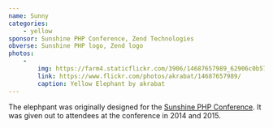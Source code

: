 ```yaml
---
name: Sunny
categories:
    - yellow
sponsor: Sunshine PHP Conference, Zend Technologies
obverse: Sunshine PHP logo, Zend logo
photos:
    -
        img: https://farm4.staticflickr.com/3906/14687657989_62906c0b57_n.jpg
        link: https://www.flickr.com/photos/akrabat/14687657989/
        caption: Yellow Elephant by akrabat
---
```

The elephpant was originally designed for the [Sunshine PHP Conference](http://2015.sunshinephp.com/).
It was given out to attendees at the conference in 2014 and 2015.